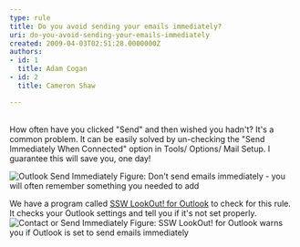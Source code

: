 ```yaml
---
type: rule
title: Do you avoid sending your emails immediately?
uri: do-you-avoid-sending-your-emails-immediately
created: 2009-04-03T02:51:28.0000000Z
authors:
- id: 1
  title: Adam Cogan
- id: 2
  title: Cameron Shaw

---
```




<span class='intro'>   <br>
How often have you clicked &quot;Send&quot; and then wished you hadn't? It's a common problem. It can be easily solved by un-checking the &quot;Send Immediately When Connected&quot; option in Tools/ Options/ Mail Setup. I guarantee this will save you, one day!
 </span>

  <img src="/Communication/RulesToBetterEmail/PublishingImages/OutlookSendImmediately.gif" alt="Outlook Send Immediately" class="ms-rteCustom-ImageArea" /> <span class="ms-rteCustom-FigureNormal">Figure&#58; Don't send emails immediately - you will often remember something you needed to add</span><br>
<div class="ms-rteCustom-YellowBorderBox">We have a program called <a href="http&#58;//www.ssw.com.au/ssw/LookOut/">SSW LookOut! for Outlook</a> to check for this rule. It checks your Outlook settings and tell you if it's not set properly.<img src="/Communication/RulesToBetterEmail/PublishingImages/ContactorSendImmediately.GIF" alt="Contact or Send Immediately" class="ms-rteCustom-ImageArea" /> <span class="ms-rteCustom-FigureNormal">Figure&#58; SSW LookOut! for Outlook warns you if Outlook is set to send emails immediately</span></div>



